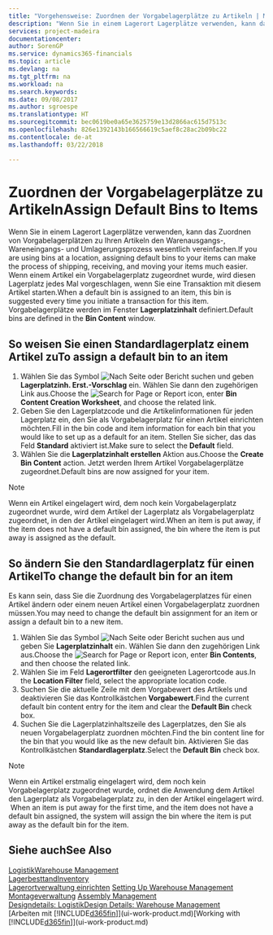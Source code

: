 ```yaml
---
title: "Vorgehensweise: Zuordnen der Vorgabelagerplätze zu Artikeln | Microsoft Docs"
description: "Wenn Sie in einem Lagerort Lagerplätze verwenden, kann das Zuordnen von Vorgabelagerplätzen zu Ihren Artikeln den Warenausgangs-, Wareneingangs- und Umlagerungsprozess wesentlich vereinfachen. Wenn einem Artikel ein Vorgabelagerplatz zugeordnet wurde, wird diesen Lagerplatz jedes Mal vorgeschlagen, wenn Sie eine Transaktion mit diesem Artikel starten."
services: project-madeira
documentationcenter: 
author: SorenGP
ms.service: dynamics365-financials
ms.topic: article
ms.devlang: na
ms.tgt_pltfrm: na
ms.workload: na
ms.search.keywords: 
ms.date: 09/08/2017
ms.author: sgroespe
ms.translationtype: HT
ms.sourcegitcommit: bec0619be0a65e3625759e13d2866ac615d7513c
ms.openlocfilehash: 826e1392143b166566619c5aef8c28ac2b09bc22
ms.contentlocale: de-at
ms.lasthandoff: 03/22/2018

---
```

# <a name="assign-default-bins-to-items"></a><span data-ttu-id="50fea-104">Zuordnen der Vorgabelagerplätze zu Artikeln</span><span class="sxs-lookup"><span data-stu-id="50fea-104">Assign Default Bins to Items</span></span>
<span data-ttu-id="50fea-105">Wenn Sie in einem Lagerort Lagerplätze verwenden, kann das Zuordnen von Vorgabelagerplätzen zu Ihren Artikeln den Warenausgangs-, Wareneingangs- und Umlagerungsprozess wesentlich vereinfachen.</span><span class="sxs-lookup"><span data-stu-id="50fea-105">If you are using bins at a location, assigning default bins to your items can make the process of shipping, receiving, and moving your items much easier.</span></span> <span data-ttu-id="50fea-106">Wenn einem Artikel ein Vorgabelagerplatz zugeordnet wurde, wird diesen Lagerplatz jedes Mal vorgeschlagen, wenn Sie eine Transaktion mit diesem Artikel starten.</span><span class="sxs-lookup"><span data-stu-id="50fea-106">When a default bin is assigned to an item, this bin is suggested every time you initiate a transaction for this item.</span></span> <span data-ttu-id="50fea-107">Vorgabelagerplätze werden im Fenster **Lagerplatzinhalt** definiert.</span><span class="sxs-lookup"><span data-stu-id="50fea-107">Default bins are defined in the **Bin Content** window.</span></span>  

## <a name="to-assign-a-default-bin-to-an-item"></a><span data-ttu-id="50fea-108">So weisen Sie einen Standardlagerplatz einem Artikel zu</span><span class="sxs-lookup"><span data-stu-id="50fea-108">To assign a default bin to an item</span></span>
1.  <span data-ttu-id="50fea-109">Wählen Sie das Symbol ![Nach Seite oder Bericht suchen](media/ui-search/search_small.png "Nach Seite oder Bericht suchen") und geben **Lagerplatzinh. Erst.-Vorschlag** ein. Wählen Sie dann den zugehörigen Link aus.</span><span class="sxs-lookup"><span data-stu-id="50fea-109">Choose the ![Search for Page or Report](media/ui-search/search_small.png "Search for Page or Report icon") icon, enter **Bin Content Creation Worksheet**, and choose the related link.</span></span>  
2.  <span data-ttu-id="50fea-110">Geben Sie den Lagerplatzcode und die Artikelinformationen für jeden Lagerplatz ein, den Sie als Vorgabelagerplatz für einen Artikel einrichten möchten.</span><span class="sxs-lookup"><span data-stu-id="50fea-110">Fill in the bin code and item information for each bin that you would like to set up as a default for an item.</span></span> <span data-ttu-id="50fea-111">Stellen Sie sicher, das das Feld **Standard** aktiviert ist.</span><span class="sxs-lookup"><span data-stu-id="50fea-111">Make sure to select the **Default** field.</span></span>  
3.  <span data-ttu-id="50fea-112">Wählen Sie die **Lagerplatzinhalt erstellen** Aktion aus.</span><span class="sxs-lookup"><span data-stu-id="50fea-112">Choose the **Create Bin Content** action.</span></span> <span data-ttu-id="50fea-113">Jetzt werden Ihrem Artikel Vorgabelagerplätze zugeordnet.</span><span class="sxs-lookup"><span data-stu-id="50fea-113">Default bins are now assigned for your item.</span></span>  

> [!NOTE]  
>  <span data-ttu-id="50fea-114">Wenn ein Artikel eingelagert wird, dem noch kein Vorgabelagerplatz zugeordnet wurde, wird dem Artikel der Lagerplatz als Vorgabelagerplatz zugeordnet, in den der Artikel eingelagert wird.</span><span class="sxs-lookup"><span data-stu-id="50fea-114">When an item is put away, if the item does not have a default bin assigned, the bin where the item is put away is assigned as the default.</span></span>  

## <a name="to-change-the-default-bin-for-an-item"></a><span data-ttu-id="50fea-115">So ändern Sie den Standardlagerplatz für einen Artikel</span><span class="sxs-lookup"><span data-stu-id="50fea-115">To change the default bin for an item</span></span>  
<span data-ttu-id="50fea-116">Es kann sein, dass Sie die Zuordnung des Vorgabelagerplatzes für einen Artikel ändern oder einem neuen Artikel einen Vorgabelagerplatz zuordnen müssen.</span><span class="sxs-lookup"><span data-stu-id="50fea-116">You may need to change the default bin assignment for an item or assign a default bin to a new item.</span></span>    
1.  <span data-ttu-id="50fea-117">Wählen Sie das Symbol ![Nach Seite oder Bericht suchen](media/ui-search/search_small.png "Nach Seite oder Bericht suchen") aus und geben Sie **Lagerplatzinhalt** ein. Wählen Sie dann den zugehörigen Link aus.</span><span class="sxs-lookup"><span data-stu-id="50fea-117">Choose the ![Search for Page or Report](media/ui-search/search_small.png "Search for Page or Report icon") icon, enter **Bin Contents**, and then choose the related link.</span></span>  
2.  <span data-ttu-id="50fea-118">Wählen Sie im Feld **Lagerortfilter** den geeigneten Lagerortcode aus.</span><span class="sxs-lookup"><span data-stu-id="50fea-118">In the **Location Filter** field, select the appropriate location code.</span></span>  
3.  <span data-ttu-id="50fea-119">Suchen Sie die aktuelle Zeile mit dem Vorgabewert des Artikels und deaktivieren Sie das Kontrollkästchen **Vorgabewert**.</span><span class="sxs-lookup"><span data-stu-id="50fea-119">Find the current default bin content entry for the item and clear the **Default Bin** check box.</span></span>  
4.  <span data-ttu-id="50fea-120">Suchen Sie die Lagerplatzinhaltszeile des Lagerplatzes, den Sie als neuen Vorgabelagerplatz zuordnen möchten.</span><span class="sxs-lookup"><span data-stu-id="50fea-120">Find the bin content line for the bin that you would like as the new default bin.</span></span> <span data-ttu-id="50fea-121">Aktivieren Sie das Kontrollkästchen **Standardlagerplatz**.</span><span class="sxs-lookup"><span data-stu-id="50fea-121">Select the **Default Bin** check box.</span></span>  

> [!NOTE]  
>  <span data-ttu-id="50fea-122">Wenn ein Artikel erstmalig eingelagert wird, dem noch kein Vorgabelagerplatz zugeordnet wurde, ordnet die Anwendung dem Artikel den Lagerplatz als Vorgabelagerplatz zu, in den der Artikel eingelagert wird.  </span><span class="sxs-lookup"><span data-stu-id="50fea-122">When an item is put away for the first time, and the item does not have a default bin assigned, the system will assign the bin where the item is put away as the default bin for the item.</span></span>  

## <a name="see-also"></a><span data-ttu-id="50fea-123">Siehe auch</span><span class="sxs-lookup"><span data-stu-id="50fea-123">See Also</span></span>  
[<span data-ttu-id="50fea-124">Logistik</span><span class="sxs-lookup"><span data-stu-id="50fea-124">Warehouse Management</span></span>](warehouse-manage-warehouse.md)  
[<span data-ttu-id="50fea-125">Lagerbesttand</span><span class="sxs-lookup"><span data-stu-id="50fea-125">Inventory</span></span>](inventory-manage-inventory.md)  
<span data-ttu-id="50fea-126">[Lagerortverwaltung einrichten](warehouse-setup-warehouse.md)   </span><span class="sxs-lookup"><span data-stu-id="50fea-126">[Setting Up Warehouse Management](warehouse-setup-warehouse.md)   </span></span>  
<span data-ttu-id="50fea-127">[Montageverwaltung](assembly-assemble-items.md)  </span><span class="sxs-lookup"><span data-stu-id="50fea-127">[Assembly Management](assembly-assemble-items.md)  </span></span>  
[<span data-ttu-id="50fea-128">Designdetails: Logistik</span><span class="sxs-lookup"><span data-stu-id="50fea-128">Design Details: Warehouse Management</span></span>](design-details-warehouse-management.md)  
<span data-ttu-id="50fea-129">[Arbeiten mit [!INCLUDE[d365fin](includes/d365fin_md.md)]](ui-work-product.md)</span><span class="sxs-lookup"><span data-stu-id="50fea-129">[Working with [!INCLUDE[d365fin](includes/d365fin_md.md)]](ui-work-product.md)</span></span>

